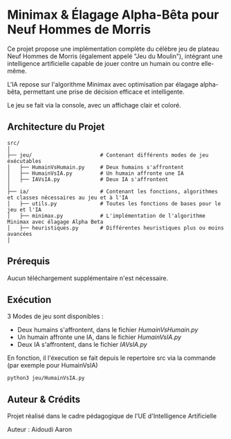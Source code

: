 # Minimax & Élagage Alpha-Bêta pour Neuf Hommes de Morris

Ce projet propose une implémentation complète du célèbre jeu de plateau Neuf Hommes de Morris (également appelé "Jeu du Moulin"), intégrant une intelligence artificielle capable de jouer contre un humain ou contre elle-même.

L'IA repose sur l'algorithme Minimax avec optimisation par élagage alpha-bêta, permettant une prise de décision efficace et intelligente.

Le jeu se fait via la console, avec un affichage clair et coloré.
## Architecture du Projet
```
src/
│
├── jeu/                      # Contenant différents modes de jeu éxécutables
│   ├── HumainVsHumain.py     # Deux humains s'affrontent
│   ├── HumainVsIA.py         # Un humain affronte une IA
│   ├── IAVsIA.py             # Deux IA s'affrontent
│
├── ia/                       # Contenant les fonctions, algorithmes et classes nécessaires au jeu et à l'IA
│   ├── utils.py              # Toutes les fonctions de bases pour le jeu et l'IA
│   ├── minimax.py            # L'implémentation de l'algorithme Minimax avec élagage Alpha Beta
│   ├── heuristiques.py       # Différentes heuristiques plus ou moins avancées
│
```

## Prérequis
Aucun téléchargement supplémentaire n'est nécessaire.

## Exécution

3 Modes de jeu sont disponibles :
- Deux humains s'affrontent, dans le fichier  *HumainVsHumain.py*
- Un humain affronte une IA, dans le fichier *HumainVsIA.py*
- Deux IA s'affrontent, dans le fichier *IAVsIA.py*

En fonction, il l'éxecution se fait depuis le repertoire src via la commande (par exemple pour HumainVsIA)
```
python3 jeu/HumainVsIA.py
```

## Auteur & Crédits
Projet réalisé dans le cadre pédagogique de l'UE d'Intelligence Artificielle

Auteur : Aidoudi Aaron

